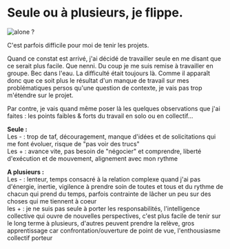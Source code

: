 # Seule ou à plusieurs, je flippe.

![alone ?](https://github.com/Julia-barbelane/reflexions/blob/master/photos/seule-ou-a-plusieur-je-flippe.png)

C'est parfois difficile pour moi de tenir les projets. 

Quand ce constat est arrivé, j'ai décidé de travailler seule en me disant que ce serait plus facile. Que nenni. Du coup je me suis remise à travailler en groupe. Bec dans l'eau. La difficulté était toujours là. Comme il apparaît donc que ce soit plus le résultat d'un manque de travail sur mes problématiques persos qu'une question de contexte, je vais pas trop m'étendre sur le projet. 

Par contre, je vais quand même poser là les quelques observations que j'ai faites : les points faibles & forts du travail en solo ou en collectif...

**Seule :**   
Les - :  trop de taf, découragement, manque d'idées et de solicitations qui me font évoluer, risque de "pas voir des trucs"  
Les + : avance vite, pas besoin de "négocier" et comprendre, liberté d'exécution et de mouvement, alignement avec mon rythme  

**A plusieurs :**   
Les - : lenteur, temps consacré à la relation complexe quand j'ai pas d'énergie, inertie, vigilence à prendre soin de toutes et tous et du rythme de chacun qui prend du temps, parfois contrainte de lâcher un peu sur des choses qui me tiennent à coeur  
les + : je ne suis pas seule à porter les responsabilités, l'intelligence collective qui ouvre de nouvelles perspectives, c'est plus facile de tenir sur le long terme à plusieurs, d'autres peuvent prendre la relève, gros apprentissage car confrontation/ouverture de point de vue, l'enthousiasme collectif porteur  


